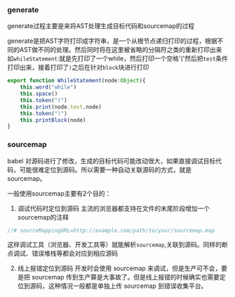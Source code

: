 ### generate
generate过程主要是来将AST处理生成目标代码和sourcemap的过程

generate是把AST字符打印成字符串，是一个从根节点递归打印的过程，根据不同的AST做不同的处理。然后同时将在这里被省略的分隔符之类的重新打印出来
如`whileStatement`:就是先打印了一个while，然后打印一个空格'('然后把`test`条件打印出来，接着打印了`)`之后在针对`block`块进行打印

```typescript
export function WhileStatement(node:Object){
    this.word("while")
    this.space()
    this.token("(")
    this.print(node.test,node)
    this.token(")")
    this.printBlock(node)
}
```

### sourcemap

babel 对源码进行了修改，生成的目标代码可能改动很大，如果直接调试目标代码，可能很难定位到源码。所以需要一种自动关联源码的方式，就是 sourcemap。

一般使用sourcemap主要有2个目的：
1. 调试代码时定位到源码
主流的浏览器都支持在文件的末尾阶段增加一个sourcemap的注释
```javascript
//# sourceMappingURL=http://example.com/path/to/your/sourcemap.map
```
这样调试工具（浏览器、开发工具等）就能解析`sourcemap`,关联到源码。同样的断点调试、错误堆栈等都会对应到相应源码

2. 线上报错定位到源码
开发时会使用 sourcemap 来调试，但是生产可不会，要是把 sourcemap 传到生产算是大事故了。但是线上报错的时候确实也需要定位到源码，这种情况一般都是单独上传 sourcemap 到错误收集平台。
